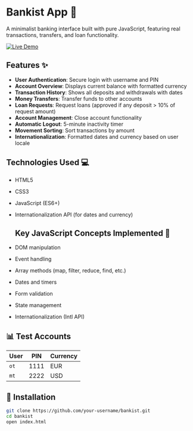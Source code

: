 # Bankist App 🏦

A minimalist banking interface built with pure JavaScript, featuring real transactions, transfers, and loan functionality.

[![Live Demo](https://img.shields.io/badge/DEMO-LIVE-brightgreen)](https://683b9843083d3e64de641ee1--banksitt.netlify.app/)

## Features ✨

- **User Authentication**: Secure login with username and PIN
- **Account Overview**: Displays current balance with formatted currency
- **Transaction History**: Shows all deposits and withdrawals with dates
- **Money Transfers**: Transfer funds to other accounts
- **Loan Requests**: Request loans (approved if any deposit > 10% of request amount)
- **Account Management**: Close account functionality
- **Automatic Logout**: 5-minute inactivity timer
- **Movement Sorting**: Sort transactions by amount
- **Internationalization**: Formatted dates and currency based on user locale

## Technologies Used 💻

- HTML5
- CSS3
- JavaScript (ES6+)
- Internationalization API (for dates and currency)

  ## Key JavaScript Concepts Implemented 🧠

- DOM manipulation
- Event handling
- Array methods (map, filter, reduce, find, etc.)
- Dates and timers
- Form validation
- State management
- Internationalization (Intl API)

## 📊 Test Accounts
| User | PIN | Currency |
|------|-----|----------|
| `ot` | 1111 | EUR |
| `mt` | 2222 | USD |

## 🚀 Installation
```bash
git clone https://github.com/your-username/bankist.git
cd bankist
open index.html
